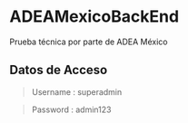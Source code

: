 # ADEAMexicoBackEnd
Prueba técnica por parte de ADEA México
## Datos de Acceso
> Username : superadmin

> Password : admin123
